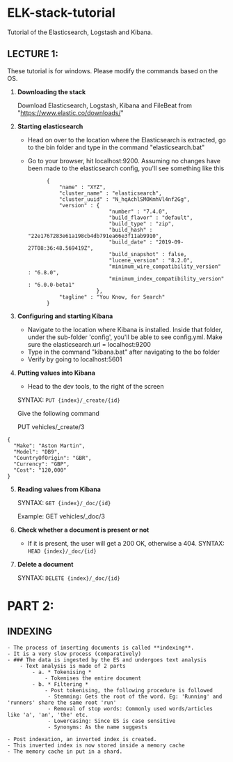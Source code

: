 # ELK-stack-tutorial
Tutorial of the Elasticsearch, Logstash and Kibana. 


## **LECTURE 1**: 
These tutorial is for windows. Please modify the commands based on the OS.


1. **Downloading the stack**
	
	Download Elasticsearch, Logstash, Kibana and FileBeat from "https://www.elastic.co/downloads/"

2. **Starting elasticsearch**

	- Head on over to the location where the Elasticsearch is extracted, go to the bin folder and type in the command "elasticsearch.bat"
	- Go to your browser, hit localhost:9200. Assuming no changes have been made to the elasticsearch config, you'll see something like this
	 
				{
					"name" : "XYZ",
					"cluster_name" : "elasticsearch",
					"cluster_uuid" : "N_hqAchlSMOKmhVl4nf2Gg",
					"version" : {
									"number" : "7.4.0",
									"build_flavor" : "default",
									"build_type" : "zip",
									"build_hash" : "22e1767283e61a198cb4db791ea66e3f11ab9910",
									"build_date" : "2019-09-27T08:36:48.569419Z",
									"build_snapshot" : false,
									"lucene_version" : "8.2.0",
									"minimum_wire_compatibility_version" : "6.8.0",
									"minimum_index_compatibility_version" : "6.0.0-beta1"
								},
					"tagline" : "You Know, for Search"
				}
3. **Configuring and starting Kibana**
	
	- Navigate to the location where Kibana is installed. Inside that folder, under the sub-folder 'config', you'll be able to see config.yml. Make sure the elasticsearch.url = localhost:9200
	- Type in the command "kibana.bat" after navigating to the bo folder
	- Verify by going to localhost:5601

4. **Putting values into Kibana**
	
	- Head to the dev tools, to the right of the screen
	 
	SYNTAX: ```PUT {index}/_create/{id}```

	
	 Give the following command
	 
	 PUT vehicles/_create/3
		 
  ```
 {
	"Make": "Aston Martin",
	"Model": "DB9",
	"CountryOfOrigin": "GBR",
	"Currency": "GBP",
	"Cost": "120,000"
}
```

  
  
5. **Reading values from Kibana**
	
	SYNTAX: ```GET {index}/_doc/{id}```
	
	Example:
	GET vehicles/_doc/3

6. **Check whether a document is present or not**
	
	- If it is present, the user will get a 200 OK, otherwise a 404.
		SYNTAX: ```HEAD {index}/_doc/{id}```
		
7. **Delete a document**
	
	SYNTAX: ```DELETE {index}/_doc/{id}```
	
# PART 2:

## INDEXING

	- The process of inserting documents is called **indexing**. 
	- It is a very slow process (comparatively)
	- ### The data is ingested by the ES and undergoes text analysis
		- Text analysis is made of 2 parts
			- a. * Tokenising *
				- Tokenises the entire document
			- b. * Filtering *
				- Post tokenising, the following procedure is followed
				 - Stemming: Gets the root of the word. Eg: 'Running' and 'runners' share the same root 'run'
				 - Removal of stop words: Commonly used words/articles like 'a', 'an', 'the' etc.
				 - Lowercasing: Since ES is case sensitive
				 - Synonyms: As the name suggests
	
	- Post indexation, an inverted index is created.
	- This inverted index is now stored inside a memory cache
	- The memory cache in put in a shard.

